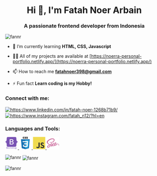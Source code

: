 <h1 align="center">Hi 👋, I'm Fatah Noer Arbain</h1>
<h3 align="center">A passionate frontend developer from Indonesia</h3>

<p align="left"> <img src="https://komarev.com/ghpvc/?username=fannr&label=Profile%20views&color=0e75b6&style=flat" alt="fannr" /> </p>

- 🌱 I’m currently learning **HTML, CSS, Javascript**

- 👨‍💻 All of my projects are available at [https://noerra-personal-portfolio.netlify.app/](https://noerra-personal-portfolio.netlify.app/)

- 📫 How to reach me **fatahnoer398@gmail.com**

- ⚡ Fun fact **Learn coding is my Hobby!**

<h3 align="left">Connect with me:</h3>
<p align="left">
<a href="https://linkedin.com/in/https://www.linkedin.com/in/fatah-noer-1268b71b9/" target="blank"><img align="center" src="https://raw.githubusercontent.com/rahuldkjain/github-profile-readme-generator/master/src/images/icons/Social/linked-in-alt.svg" alt="https://www.linkedin.com/in/fatah-noer-1268b71b9/" height="30" width="40" /></a>
<a href="https://instagram.com/https://www.instagram.com/fatah_n12/?hl=en" target="blank"><img align="center" src="https://raw.githubusercontent.com/rahuldkjain/github-profile-readme-generator/master/src/images/icons/Social/instagram.svg" alt="https://www.instagram.com/fatah_n12/?hl=en" height="30" width="40" /></a>
</p>

<h3 align="left">Languages and Tools:</h3>
<p align="left"> <a href="https://getbootstrap.com" target="_blank" rel="noreferrer"> <img src="https://raw.githubusercontent.com/devicons/devicon/master/icons/bootstrap/bootstrap-plain-wordmark.svg" alt="bootstrap" width="40" height="40"/> </a> <a href="https://www.w3schools.com/css/" target="_blank" rel="noreferrer"> <img src="https://raw.githubusercontent.com/devicons/devicon/master/icons/css3/css3-original-wordmark.svg" alt="css3" width="40" height="40"/> </a> <a href="https://developer.mozilla.org/en-US/docs/Web/JavaScript" target="_blank" rel="noreferrer"> <img src="https://raw.githubusercontent.com/devicons/devicon/master/icons/javascript/javascript-original.svg" alt="javascript" width="40" height="40"/> </a> <a href="https://sass-lang.com" target="_blank" rel="noreferrer"> <img src="https://raw.githubusercontent.com/devicons/devicon/master/icons/sass/sass-original.svg" alt="sass" width="40" height="40"/> </a> </p>

<p><img align="left" src="https://github-readme-stats.vercel.app/api/top-langs?username=fannr&show_icons=true&locale=en&layout=compact" alt="fannr" /></p>

<p>&nbsp;<img align="center" src="https://github-readme-stats.vercel.app/api?username=fannr&show_icons=true&locale=en" alt="fannr" /></p>

<p><img align="center" src="https://github-readme-streak-stats.herokuapp.com/?user=fannr&" alt="fannr" /></p>

